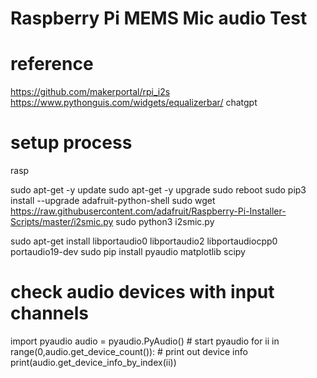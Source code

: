 # Raspberry Pi MEMS Mic audio Test
# reference 
https://github.com/makerportal/rpi_i2s
https://www.pythonguis.com/widgets/equalizerbar/
chatgpt

# setup process
rasp

sudo apt-get -y update
sudo apt-get -y upgrade
sudo reboot
sudo pip3 install --upgrade adafruit-python-shell
sudo wget https://raw.githubusercontent.com/adafruit/Raspberry-Pi-Installer-Scripts/master/i2smic.py
sudo python3 i2smic.py

sudo apt-get install libportaudio0 libportaudio2 libportaudiocpp0 portaudio19-dev
sudo pip install pyaudio matplotlib scipy

# check audio devices with input channels

import pyaudio
audio = pyaudio.PyAudio() # start pyaudio
for ii in range(0,audio.get_device_count()):
    # print out device info
    print(audio.get_device_info_by_index(ii)) 


